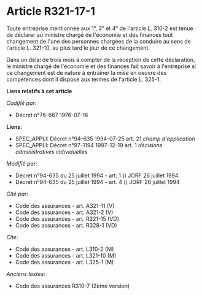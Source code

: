 # Article R321-17-1

Toute entreprise mentionnée aux 1°, 3° et 4° de l'article L. 310-2 est tenue de déclarer au ministre chargé de l'économie et
des finances tout changement de l'une des personnes chargées de la conduire au sens de l'article L. 321-10, au plus tard le
jour de ce changement.

Dans un délai de trois mois à compter de la réception de cette déclaration, le ministre chargé de l'économie et des finances
fait savoir à l'entreprise si ce changement est de nature à entraîner la mise en oeuvre des compétences dont il dispose aux
termes de l'article L. 325-1.

**Liens relatifs à cet article**

_Codifié par_:

  - Décret n°76-667 1976-07-16

**Liens**:

  - SPEC_APPLI: Décret n°94-635 1994-07-25 art. 21 *champ d'application*
  - SPEC_APPLI: Décret n°97-1194 1997-12-19 art. 1 *décisions administratives individuelles*

_Modifié par_:

  - Décret n°94-635 du 25 juillet 1994 - art. 1 () JORF 26 juillet 1994
  - Décret n°94-635 du 25 juillet 1994 - art. 4 () JORF 26 juillet 1994

_Cité par_:

  - Code des assurances - art. A321-11 (V)
  - Code des assurances - art. A321-2 (V)
  - Code des assurances - art. R321-15 (VD)
  - Code des assurances - art. R328-1 (VD)

_Cite_:

  - Code des assurances - art. L310-2 (M)
  - Code des assurances - art. L321-10 (M)
  - Code des assurances - art. L325-1 (M)

_Anciens textes_:

  - Code des assurances R310-7 (2ème version)
